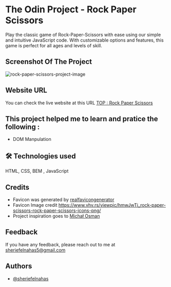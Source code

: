 # The Odin Project - Rock Paper Scissors
Play the classic game of Rock-Paper-Scissors with ease using our simple and intuitive JavaScript code. With customizable options and features, this game is perfect for all ages and levels of skill.


## Screenshot Of The Project
![rock-paper-scissors-project-image](https://github.com/SheriefElnahas/The-Odin-Project/assets/47671429/e33868f5-b61f-46ba-a192-4aea33a5cf44)



## Website URL

You can check the live website at this URL [TOP : Rock Paper Scissors](https://sherief-elnahas-top-rock-paper.netlify.app/)


## This project helped me to learn and pratice the following :

- DOM Manpulation


## 🛠 Technologies used
HTML, CSS, BEM , JavaScript


## Credits

- Favicon was generated by [realfavicongenerator](https://realfavicongenerator.net/)
- Favicon Image credit https://www.vhv.rs/viewpic/hmwJwTi_rock-paper-scissors-rock-paper-scissors-icons-png/
- Project inspiration goes to [Michał Osman](https://github.com/michalosman)

## Feedback

If you have any feedback, please reach out to me at sheriefelnahas5@gmail.com

## Authors

- [@sheriefelnahas](https://github.com/SheriefElnahas)
